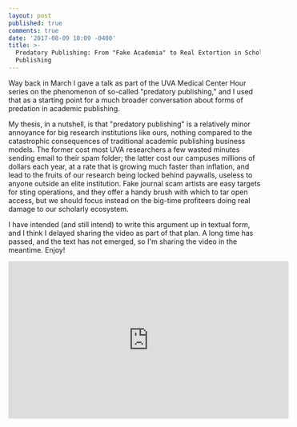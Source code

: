 ```yaml
---
layout: post
published: true
comments: true
date: '2017-08-09 10:09 -0400'
title: >-
  Predatory Publishing: From "Fake Academia" to Real Extortion in Scholarly
  Publishing
---
```

Way back in March I gave a talk as part of the UVA Medical Center Hour series on the phenomenon of so-called "predatory publishing," and I used that as a starting point for a much broader conversation about forms of predation in academic publishing. 

My thesis, in a nutshell, is that "predatory publishing" is a relatively minor annoyance for big research institutions like ours, nothing compared to the catastrophic consequences of traditional academic publishing business models. The former cost most UVA researchers a few wasted minutes sending email to their spam folder; the latter cost our campuses millions of dollars each year, at a rate that is growing much faster than inflation, and lead to the fruits of our research being locked behind paywalls, useless to anyone outside an elite institution. Fake journal scam artists are easy targets for sting operations, and they offer a handy brush with which to tar open access, but we should focus instead on the big-time profiteers doing real damage to our scholarly ecosystem. 

I have intended (and still intend) to write this argument up in textual form, and I think I delayed sharing the video as part of that plan. A long time has passed, and the text has not emerged, so I'm sharing the video in the meantime. Enjoy!

<iframe width="560" height="315" src="https://www.youtube.com/embed/Nz3D_YrZa_0?rel=0" frameborder="0" allowfullscreen></iframe>